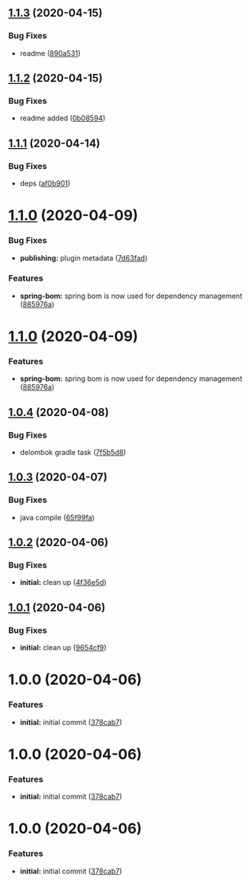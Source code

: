 ## [1.1.3](https://github.com/driver733/gradle-kotlin-setup-plugin/compare/v1.1.2...v1.1.3) (2020-04-15)


### Bug Fixes

* readme ([890a531](https://github.com/driver733/gradle-kotlin-setup-plugin/commit/890a53170baf44e7f12949470074f871eb367462))

## [1.1.2](https://github.com/driver733/gradle-kotlin-setup-plugin/compare/v1.1.1...v1.1.2) (2020-04-15)


### Bug Fixes

* readme added ([0b08594](https://github.com/driver733/gradle-kotlin-setup-plugin/commit/0b0859420edf36a36070f04b8493a822cc9c1e91))

## [1.1.1](https://github.com/driver733/gradle-kotlin-setup-plugin/compare/v1.1.0...v1.1.1) (2020-04-14)


### Bug Fixes

* deps ([af0b901](https://github.com/driver733/gradle-kotlin-setup-plugin/commit/af0b9017303e8a63e8e6d5f6fa4f299446e76b8d))

# [1.1.0](https://github.com/driver733/gradle-kotlin-setup-plugin/compare/v1.0.4...v1.1.0) (2020-04-09)


### Bug Fixes

* **publishing:** plugin metadata ([7d63fad](https://github.com/driver733/gradle-kotlin-setup-plugin/commit/7d63fad721159ea390e83524cd32e7e1a7e68b86))


### Features

* **spring-bom:** spring bom is now used for dependency management ([885976a](https://github.com/driver733/gradle-kotlin-setup-plugin/commit/885976a1bcd519a2148af59fe7abfe9b64a3bc01))

# [1.1.0](https://github.com/driver733/gradle-kotlin-setup-plugin/compare/v1.0.4...v1.1.0) (2020-04-09)


### Features

* **spring-bom:** spring bom is now used for dependency management ([885976a](https://github.com/driver733/gradle-kotlin-setup-plugin/commit/885976a1bcd519a2148af59fe7abfe9b64a3bc01))

## [1.0.4](https://github.com/driver733/gradle-kotlin-setup-plugin/compare/v1.0.3...v1.0.4) (2020-04-08)


### Bug Fixes

* delombok gradle task ([7f5b5d8](https://github.com/driver733/gradle-kotlin-setup-plugin/commit/7f5b5d8f96d86d7d015d737cda03901706d46af5))

## [1.0.3](https://github.com/driver733/gradle-kotlin-setup-plugin/compare/v1.0.2...v1.0.3) (2020-04-07)


### Bug Fixes

* java compile ([65f99fa](https://github.com/driver733/gradle-kotlin-setup-plugin/commit/65f99fabb760d80984eff878b7b8e6b7926cf68c))

## [1.0.2](https://github.com/driver733/gradle-kotlin-setup-plugin/compare/v1.0.1...v1.0.2) (2020-04-06)


### Bug Fixes

* **initial:** clean up ([4f36e5d](https://github.com/driver733/gradle-kotlin-setup-plugin/commit/4f36e5dc11d2e606335b3ddacbab4084a20d057e))

## [1.0.1](https://github.com/driver733/gradle-kotlin-setup-plugin/compare/v1.0.0...v1.0.1) (2020-04-06)


### Bug Fixes

* **initial:** clean up ([9654cf9](https://github.com/driver733/gradle-kotlin-setup-plugin/commit/9654cf95ac04047abd9c23c8430f742089c36073))

# 1.0.0 (2020-04-06)


### Features

* **initial:** initial commit ([378cab7](https://github.com/driver733/gradle-kotlin-setup-plugin/commit/378cab797a193d175db02c321de3f61b0a5d14c8))

# 1.0.0 (2020-04-06)


### Features

* **initial:** initial commit ([378cab7](https://github.com/driver733/gradle-kotlin-setup-plugin/commit/378cab797a193d175db02c321de3f61b0a5d14c8))

# 1.0.0 (2020-04-06)


### Features

* **initial:** initial commit ([378cab7](https://github.com/driver733/gradle-kotlin-setup-plugin/commit/378cab797a193d175db02c321de3f61b0a5d14c8))
